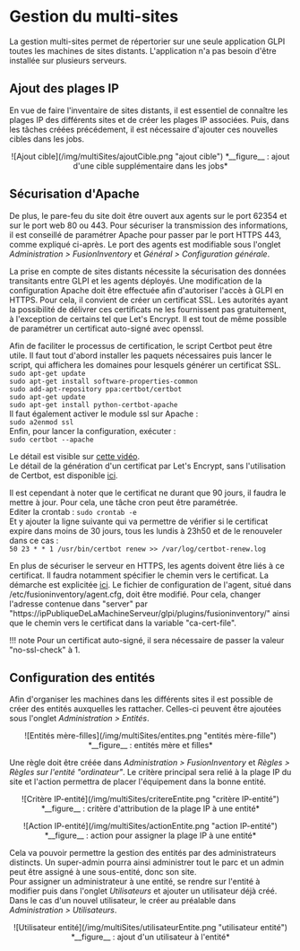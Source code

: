 # Gestion du multi-sites

La gestion multi-sites permet de répertorier sur une seule application GLPI toutes les machines de sites distants. L'application n'a pas besoin d'être installée sur plusieurs serveurs.

## Ajout des plages IP

En vue de faire l'inventaire de sites distants, il est essentiel de connaître les plages IP des différents sites et de créer les plages IP associées. Puis, dans les tâches créées précédement, il est nécessaire d'ajouter ces nouvelles cibles dans les jobs.
<p align=center>
![Ajout cible](/img/multiSites/ajoutCible.png "ajout cible")  
<caption>*__figure__ : ajout d'une cible supplémentaire dans les jobs*</caption>
</p>


## Sécurisation d'Apache

De plus, le pare-feu du site doit être ouvert aux agents sur le port 62354 et sur le port web 80 ou 443. Pour sécuriser la transmission des informations, il est conseillé de paramétrer Apache pour passer par le port HTTPS 443, comme expliqué ci-après. Le port des agents est modifiable sous l'onglet *Administration > FusionInventory* et *Général > Configuration générale*.

La prise en compte de sites distants nécessite la sécurisation des données transitants entre GLPI et les agents déployés. Une modification de la configuration Apache doit être effectuée afin d'autoriser l'accès à GLPI en HTTPS. Pour cela, il convient de créer un certificat SSL. Les autorités ayant la possibilité de délivrer ces certificats ne les fournissent pas gratuitement, à l'exception de certains tel que Let's Encrypt. Il est tout de même possible de paramétrer un certificat auto-signé avec openssl.

Afin de faciliter le processus de certification, le script Certbot peut être utile. Il faut tout d'abord installer les paquets nécessaires puis lancer le script, qui affichera les domaines pour lesquels générer un certificat SSL.  
`sudo apt-get update`  
`sudo apt-get install software-properties-common`  
`sudo add-apt-repository ppa:certbot/certbot`  
`sudo apt-get update`  
`sudo apt-get install python-certbot-apache`  
Il faut également activer le module ssl sur Apache :  
`sudo a2enmod ssl`  
Enfin, pour lancer la configuration, exécuter :  
`sudo certbot --apache`  

Le détail est visible sur [cette vidéo](https://www.youtube.com/watch?v=OLOfpU2NUJQ).  
Le détail de la génération d'un certificat par Let's Encrypt, sans l'utilisation de Certbot, est disponible [ici](https://www.linode.com/docs/security/ssl/install-lets-encrypt-to-create-ssl-certificates/).

Il est cependant à noter que le certificat ne durant que 90 jours, il faudra le mettre à jour. Pour cela, une tâche cron peut être paramétrée.  
Editer la crontab : `sudo crontab -e`  
Et y ajouter la ligne suivante qui va permettre de vérifier si le certificat expire dans moins de 30 jours, tous les lundis à 23h50 et de le renouveler dans ce cas :  
`50 23 * * 1 /usr/bin/certbot renew >> /var/log/certbot-renew.log`

En plus de sécuriser le serveur en HTTPS, les agents doivent être liés à ce certificat. Il faudra notamment spécifier le chemin vers le certificat. La démarche est explicitée [ici](http://fusioninventory.org/documentation/security.html).
Le fichier de configuration de l'agent, situé dans /etc/fusioninventory/agent.cfg, doit être modifié. Pour cela, changer l'adresse contenue dans "server" par "https://ipPubliqueDeLaMachineServeur/glpi/plugins/fusioninventory/" ainsi que le chemin vers le certificat dans la variable "ca-cert-file".

!!! note
	Pour un certificat auto-signé, il sera nécessaire de passer la valeur "no-ssl-check" à 1.

## Configuration des entités

Afin d'organiser les machines dans les différents sites il est possible de créer des entités auxquelles les rattacher. Celles-ci peuvent être ajoutées sous l'onglet *Administration > Entités*.
<p align=center>
![Entités mère-filles](/img/multiSites/entites.png "entités mère-fille")  
<caption>*__figure__ : entités mère et filles*</caption>
</p>

Une règle doit être créée dans *Administration > FusionInventory* et *Règles > Règles sur l'entité "ordinateur"*. Le critère principal sera relié à la plage IP du site et l'action permettra de placer l'équipement dans la bonne entité.
<p align=center>
![Critère IP-entité](/img/multiSites/critereEntite.png "critère IP-entité")  
<caption>*__figure__ : critère d'attribution de la plage IP à une entité*</caption>  
</p>
<p align=center>
![Action IP-entité](/img/multiSites/actionEntite.png "action IP-entité")  
<caption>*__figure__ : action pour assigner la plage IP à une entité*</caption>
</p>

Cela va pouvoir permettre la gestion des entités par des administrateurs distincts. Un super-admin pourra ainsi administrer tout le parc et un admin peut être assigné à une sous-entité, donc son site.  
Pour assigner un administrateur à une entité, se rendre sur l'entité à modifier puis dans l'onglet *Utilisateurs* et ajouter un utilisateur déjà créé. Dans le cas d'un nouvel utilisateur, le créer au préalable dans *Administration > Utilisateurs*.
<p align=center>
![Utilisateur entité](/img/multiSites/utilisateurEntite.png "utilisateur entité")  
<caption>*__figure__ : ajout d'un utilisateur à l'entité*</caption>
</p>
